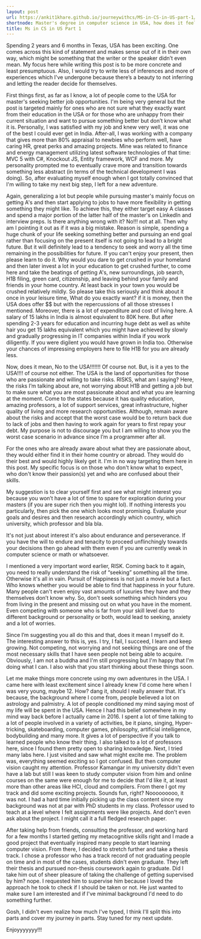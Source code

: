 ```yaml
---
layout: post
url: https://ankit1khare.github.io/journeywithcs/MS-in-CS-in-US-part-1/
shortnode: Master's degree in computer science in USA, how does it feel and what can it bring?
title: Ms in CS in US Part 1
---
```


Spending 2 years and 6 months in Texas, USA has been exciting. One comes across this kind of statement and makes sense out of it in their own way, which might be something that the writer or the speaker didn’t even mean. My focus here while writing this post is to be more concrete and least presumptuous. Also, I would try to write less of inferences and more of experiences which I've undergone because there’s a beauty to not inferring and letting the reader decide for themselves.

First things first, as far as I know, a lot of people come to the USA for master's seeking better job opportunities. I'm being very general but the post is targeted mainly for ones who are not sure what they exactly want from their education in the USA or for those who are unhappy from their current situation and want to pursue something better but don’t know what it is. Personally, I was satisfied with my job and knew very well, it was one of the best I could ever get in India. After-all, I was working with a company that gives more than 80% appraisal to newbies who perform well, have caring HR, great perks and amazing projects. Mine was related to finance and energy management utilizing latest software technologies of that time: MVC 5 with C#, Knockout JS, Entity framework, WCF and more. My personality prompted me to eventually crave more and transition towards something less abstract (in terms of the technical development I was doing). So, after evaluating myself enough when I got totally convinced that I'm willing to take my next big step, I left for a new adventure.

Again, generalizing a lot but people while pursuing master's mainly focus on getting A's and then start applying to jobs to have more flexibility in getting something they might like. To achieve this, they either target easy A classes and spend a major portion of the latter half of the master's on LinkedIn and interview preps. Is there anything wrong with it? No!!! not at all. Then why am I pointing it out as if it was a big mistake. Reason is simple, spending a huge chunk of your life seeking something better and pursuing an end goal rather than focusing on the present itself is not going to lead to a bright future. But it will definitely lead to a tendency to seek and worry all the time remaining in the possibilities for future. If you can't enjoy your present, then please learn to do it. Why would you dare to get crushed in your homeland and then later invest a lot in your education to get crushed further, to come here and take the beatings of getting A's, new surroundings, job search, H1B filing, green card, citizenship, and leaving behind your family and friends in your home country. At least back in your town you would be crushed relatively mildly. So please take this seriously and think about it once in your leisure time, What do you exactly want? if it is money, then the USA does offer $$ but with the repercussions of all those stresses I mentioned. Moreover, there is a lot of expenditure and cost of living here. A salary of 15 lakhs in India is almost equivalent to 80K here. But after spending 2-3 years for education and incurring huge debt as well as white hair you get 15 lakhs equivalent which you might have achieved by slowly and gradually progressing in IT companies within India if you work diligently. If you were digilent you would have grown in India too. Otherwise your chances of impressing employers here to file H1B for you are already less.

Now, does it mean, No to the USA!!!!!!! Of course not. But, is it a yes to the USA!!!! of course not either. The USA is the land of opportunities for those who are passionate and willing to take risks. RISKS, what am I saying? Here, the risks I’m talking about are, not worrying about H1B and getting a job but to make sure what you are most passionate about and what you are learning at the moment. Come to the states because it has quality education, amazing professors, a lot of support services, great infrastructure, higher quality of living and more research opportunities. Although, remain aware about the risks and accept that the worst case would be to return back due to lack of jobs and then having to work again for years to first repay your debt. My purpose is not to discourage you but I am willing to show you the worst case scenario in advance since I’m a programmer after all.

For the ones who are already aware about what they are passionate about, they would either find it in their home country or abroad. They would do their best and would highly likely get it. I'm in no way targeting them here in this post. My specific focus is on those who don't know what to expect, who don't know their passion(s) yet and who are confused about their skills.

My suggestion is to clear yourself first and see what might interest you because you won’t have a lot of time to spare for exploration during your masters (if you are super rich then you might lol). If nothing interests you particularly, then pick the one which looks most promising. Evaluate your goals and desires and then research accordingly which country, which university, which professor and bla bla.

It's not just about interest it's also about endurance and perseverance. If you have the will to endure and tenacity to proceed unflinchingly towards your decisions then go ahead with them even if you are currently weak in computer science or math or whatsoever.

I mentioned a very important word earlier, RISK. Coming back to it again, you need to really understand the risk of “seeking” something all the time. Otherwise it's all in vain. Pursuit of Happiness is not just a movie but a fact. Who knows whether you would be able to find that happiness in your future. Many people can't even enjoy vast amounts of luxuries they have and they themselves don’t know why. So, don't seek something which hinders you from living in the present and missing out on what you have in the moment. Even competing with someone who is far from your skill level due to different background or personality or both, would lead to seeking, anxiety and a lot of worries.

Since I’m suggesting you all do this and that, does it mean I myself do it. The interesting answer to this is, yes. I try, I fail, I succeed, I learn and keep growing. Not competing, not worrying and not seeking things are one of the most necessary skills that I have seen people not being able to acquire. Obviously, I am not a buddha and I'm still progressing but I'm happy that I'm doing what I can. I also wish that you start thinking about these things soon.

Let me make things more concrete using my own adventures in the USA. I came here with least excitement since I already knew I'd come here when I was very young, maybe 12. How? dang it, should I really answer that. It's because, the background where I come from, people believed a lot on astrology and palmistry. A lot of people conditioned my mind saying most of my life will be spent in the USA. Hence I had this belief somewhere in my mind way back before I actually came in 2016. I spent a lot of time talking to a lot of people involved in a variety of activities, be it piano, singing, Hyper-tricking, skateboarding, computer games, philosophy, artificial intelligence, bodybuilding and many more. It gives a lot of perspective if you talk to learned people who know their thing. I also talked to a lot of professors here, since I found them pretty open to sharing knowledge. Next, I tried many labs here. I just visited and saw what might excite me. The problem was, everything seemed exciting so I got confused. But then computer vision caught my attention. Professor Kamangar in my university didn't even have a lab but still I was keen to study computer vision from him and online courses on the same were enough for me to decide that I'd like it, at least more than other areas like HCI, cloud and compilers. From there I got my track and did some exciting projects. Sounds fun, right? Nooooooooo, it was not. I had a hard time initially picking up the class content since my background was not at par with PhD students in my class. Professor used to teach at a level where I felt assignments were like projects. And don't even ask about the project. I might call it a full fledged research paper.

After taking help from friends, consulting the professor, and working hard for a few months I started getting my metacognitive skills right and I made a good project that eventually inspired many people to start learning computer vision. From there, I decided to stretch further and take a thesis track. I chose a professor who has a track record of not graduating people on time and in most of the cases, students didn't even graduate. They left their thesis and pursued non-thesis coursework again to graduate. Did I take him out of sheer pleasure of taking the challenge of getting supervised by him? nope. I requested him to supervise him because I loved the approach he took to check if I should be taken or not. He just wanted to make sure I am interested and if I've minimal background I'd need to do something further.

Gosh, I didn't even realize how much I've typed, I think I'll split this into parts and cover my journey in parts. Stay tuned for my next update.

Enjoyyyyyyy!!!
